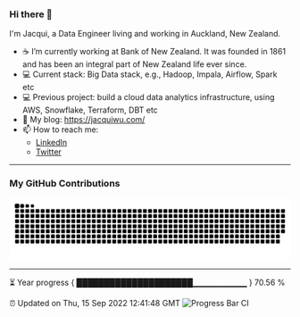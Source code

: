 ### Hi there 👋
I'm Jacqui, a Data Engineer living and working in Auckland, New Zealand.
- ☕ I’m currently working at Bank of New Zealand. It was founded in 1861 and has been an integral part of New Zealand life ever since.
- 💻 Current stack: Big Data stack, e.g., Hadoop, Impala, Airflow, Spark etc
- 💻 Previous project: build a cloud data analytics infrastructure, using AWS, Snowflake, Terraform, DBT etc
- 🌱 My blog: https://jacquiwu.com/
- 📫 How to reach me: 
     - [LinkedIn](https://www.linkedin.com/in/jacqui-wu/) 
     - [Twitter](https://twitter.com/AklJacqui)
 
---
### My GitHub Contributions    

![](https://raw.githubusercontent.com/phh95/phh95/main/assets/github-contribution-grid-snake.svg)

---
⏳ Year progress { █████████████████████▁▁▁▁▁▁▁▁▁ } 70.56 %

⏰ Updated on Thu, 15 Sep 2022 12:41:48 GMT
![Progress Bar CI](https://github.com/jacquiwuc/jacquiwuc/workflows/Progress%20Bar%20CI/badge.svg)


